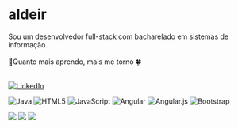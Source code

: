 # aldeir

Sou um desenvolvedor full-stack com bacharelado em sistemas de informação.</br></br>
📗Quanto mais aprendo, mais me torno 🍀
</br></br>

[![LinkedIn](https://img.shields.io/badge/LinkedIn-%230077B5.svg?logo=linkedin&logoColor=white)](https://linkedin.com/in/https://www.linkedin.com/in/aldeir-francisco-da-silva-657801192/) 


![Java](https://img.shields.io/badge/java-%23ED8B00.svg?style=for-the-badge&logo=java&logoColor=white) ![HTML5](https://img.shields.io/badge/html5-%23E34F26.svg?style=for-the-badge&logo=html5&logoColor=white) ![JavaScript](https://img.shields.io/badge/javascript-%23323330.svg?style=for-the-badge&logo=javascript&logoColor=%23F7DF1E) ![Angular](https://img.shields.io/badge/angular-%23DD0031.svg?style=for-the-badge&logo=angular&logoColor=white) ![Angular.js](https://img.shields.io/badge/angular.js-%23E23237.svg?style=for-the-badge&logo=angularjs&logoColor=white) ![Bootstrap](https://img.shields.io/badge/bootstrap-%23563D7C.svg?style=for-the-badge&logo=bootstrap&logoColor=white)

![](https://github-readme-stats.vercel.app/api?username=aldeirfrancisco&theme=dark&hide_border=false&include_all_commits=true&count_private=false)
![](https://github-readme-streak-stats.herokuapp.com/?user=aldeirfrancisco&theme=dark&hide_border=false)
![](https://github-readme-stats.vercel.app/api/top-langs/?username=aldeirfrancisco&theme=dark&hide_border=false&include_all_commits=true&count_private=false&layout=compact)



